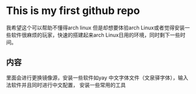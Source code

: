 # This is my first github repo
我希望这个可以帮助不懂得arch linux 但是却想要体验arch Linux或者觉得安装一些软件很麻烦的玩家，快速的搭建起来arch Linux日用的环境，同时剩下一些时间。
## 内容
里面会进行更换镜像源，安装一些软件如yay 中文字体文件（文泉驿字体），输入法软件并且同时进行中文配置，
安装一些常用的工具